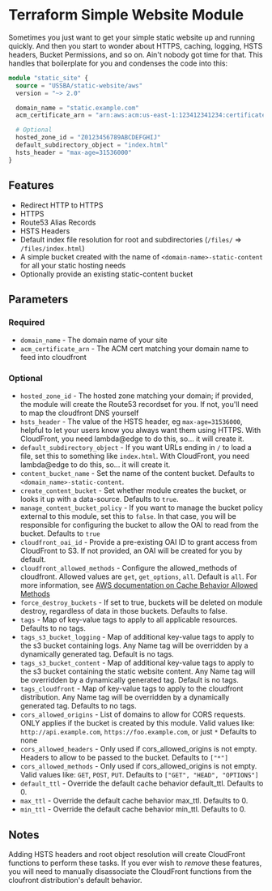 # Terraform Simple Website Module

Sometimes you just want to get your simple static website up and running quickly.  And then you start to wonder about HTTPS, caching, logging, HSTS headers, Bucket Permissions, and so on.  Ain't nobody got time for that.  This handles that boilerplate for you and condenses the code into this:

```terraform
module "static_site" {
  source = "USSBA/static-website/aws"
  version = "~> 2.0"

  domain_name = "static.example.com"
  acm_certificate_arn = "arn:aws:acm:us-east-1:123412341234:certificate/1234abcd-1234-abcd-1234-abcd1234abcd"

  # Optional
  hosted_zone_id = "Z0123456789ABCDEFGHIJ"
  default_subdirectory_object = "index.html"
  hsts_header = "max-age=31536000"
}

```

## Features

* Redirect HTTP to HTTPS
* HTTPS
* Route53 Alias Records
* HSTS Headers
* Default index file resolution for root and subdirectories (`/files/` => `/files/index.html`)
* A simple bucket created with the name of `<domain-name>-static-content` for all your static hosting needs
* Optionally provide an existing static-content bucket

## Parameters

### Required

* `domain_name` - The domain name of your site
* `acm_certificate_arn` - The ACM cert matching your domain name to feed into cloudfront

### Optional

* `hosted_zone_id` - The hosted zone matching your domain; if provided, the module will create the Route53 recordset for you.  If not, you'll need to map the cloudfront DNS yourself
* `hsts_header` - The value of the HSTS header, eg `max-age=31536000`, helpful to let your users know you always want them using HTTPS.  With CloudFront, you need lambda@edge to do this, so... it will create it.
* `default_subdirectory_object` - If you want URLs ending in `/` to load a file, set this to something like `index.html`. With CloudFront, you need lambda@edge to do this, so... it will create it.
* `content_bucket_name` - Set the name of the content bucket.  Defaults to `<domain_name>-static-content`.
* `create_content_bucket` - Set whether module creates the bucket, or looks it up with a data-source.  Defaults to `true`.
* `manage_content_bucket_policy` - If you want to manage the bucket policy external to this module, set this to `false`.  In that case, you will be responsible for configuring the bucket to allow the OAI to read from the bucket.  Defaults to `true`
* `cloudfront_oai_id` - Provide a pre-existing OAI ID to grant access from CloudFront to S3.  If not provided, an OAI will be created for you by default.
* `cloudfront_allowed_methods` - Configure the allowed_methods of cloudfront.  Allowed values are `get`, `get_options`, `all`.  Default is `all`.  For more information, see [AWS documentation on Cache Behavior Allowed Methods](https://docs.aws.amazon.com/AWSCloudFormation/latest/UserGuide/aws-properties-cloudfront-distribution-defaultcachebehavior.html#cfn-cloudfront-distribution-defaultcachebehavior-allowedmethods)
* `force_destroy_buckets` - If set to true, buckets will be deleted on module destroy, regardless of data in those buckets.  Defaults to false.
* `tags` - Map of key-value tags to apply to all applicable resources. Defaults to no tags.
* `tags_s3_bucket_logging` - Map of additional key-value tags to apply to the s3 bucket containing logs. Any Name tag will be overridden by a dynamically generated tag. Default is no tags.
* `tags_s3_bucket_content` - Map of additional key-value tags to apply to the s3 bucket containing the static website content. Any Name tag will be overridden by a dynamically generated tag. Default is no tags.
* `tags_cloudfront` - Map of key-value tags to apply to the cloudfront distribution. Any Name tag will be overridden by a dynamically generated tag. Defaults to no tags.
* `cors_allowed_origins` - List of domains to allow for CORS requests. ONLY applies if the bucket is created by this module.  Valid values like: `http://api.example.com`, `https://foo.example.com`, or just `*`  Defaults to none
* `cors_allowed_headers` - Only used if cors_allowed_origins is not empty.  Headers to allow to be passed to the bucket. Defaults to `["*"]`
* `cors_allowed_methods` - Only used if cors_allowed_origins is not empty.  Valid values like: `GET`, `POST`, `PUT`. Defaults to `["GET", "HEAD", "OPTIONS"]`
* `default_ttl` - Override the default cache behavior default_ttl. Defaults to 0.
* `max_ttl` - Override the default cache behavior max_ttl. Defaults to 0.
* `min_ttl` - Override the default cache behavior min_ttl. Defaults to 0.

## Notes

Adding HSTS headers and root object resolution will create CloudFront functions to perform these tasks.  If you ever wish to _remove_ these features, you will need to manually disassociate the CloudFront functions from the cloufront distribution's default behavior.

